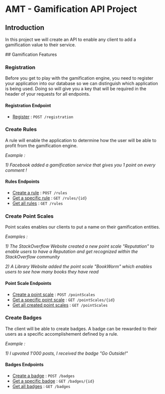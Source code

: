 # AMT - Gamification API Project

## Introduction
In this project we will create an API to enable any client to add a gamification value to their service. 

## Gamification Features

### Registration
Before you get to play with the gamification engine, you need to register your application into our database so we can distinguish which application is being used. Doing so will give you a key that will be required in the header of your requests for all endpoints.

#### Registration Endpoint

* [Register](docs/register.md) : `POST /registration`

### Create Rules
A rule will enable the application to determine how the user will be able to profit from the gamification engine.

*Example :*

*1) Facebook added a gamification service that gives you 1 point on every comment !*

#### Rules Endpoints

* [Create a rule](docs/rules_post.md) : `POST /rules`
* [Get a specific rule](docs/rules_get_id.md) : `GET /rules/{id}`
* [Get all rules](docs/rules_get.md) : `GET /rules`

### Create Point Scales
Point scales enables our clients to put a name on their gamification entities.

*Examples :*

*1) The StackOverflow Website created a new point scale "Reputation" to enable users to have a Reputation and get recognized within the StackOverflow community*

*2) A Library Website added the point scale "BookWorm" which enables users to see how many books they have read*

#### Point Scale Endpoints

* [Create a point scale](docs/pointScale_post.md) : `POST /pointScales`
* [Get a specific point scale](docs/pointScales_get_id.md) : `GET /pointScales/{id}`
* [Get all created point scales](docs/pointScale_get.md) : `GET /pointScales`

### Create Badges 

The client will be able to create badges. A badge can be rewarded to their users as a specific accomplishement defined by a rule.

*Example :*

*1) I upvoted 1'000 posts, I received the badge "Go Outside!"*

#### Badges Endpoints

* [Create a badge](docs/badges_post.md) : `POST /badges`
* [Get a specific badge](docs/badges_get_id.md) : `GET /badges/{id}`
* [Get all badges](docs/badges_get.md) : `GET /badges`
